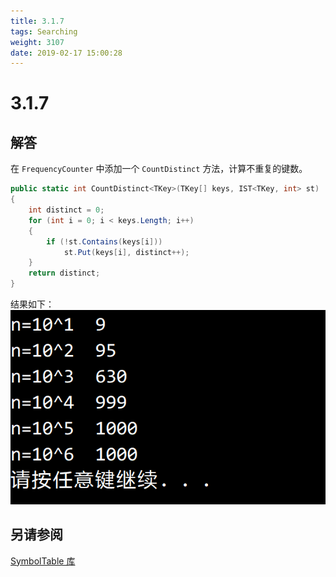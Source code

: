```yaml
---
title: 3.1.7
tags: Searching
weight: 3107
date: 2019-02-17 15:00:28
---
```


# 3.1.7


## 解答

在 `FrequencyCounter` 中添加一个 `CountDistinct` 方法，计算不重复的键数。

```csharp
public static int CountDistinct<TKey>(TKey[] keys, IST<TKey, int> st)
{
    int distinct = 0;
    for (int i = 0; i < keys.Length; i++)
    {
        if (!st.Contains(keys[i]))
            st.Put(keys[i], distinct++);
    }
    return distinct;
}
```

结果如下：
![](/resources/3-1-7/1.png)

## 另请参阅

[SymbolTable 库](https://github.com/ikesnowy/Algorithms-4th-Edition-in-Csharp/tree/master/3%20Searching/3.1/SymbolTable)

